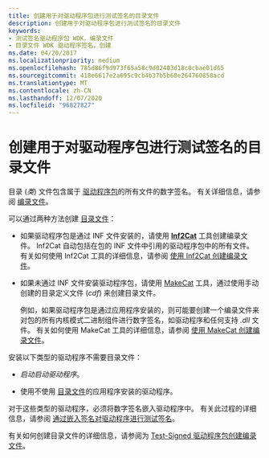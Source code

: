 ```yaml
---
title: 创建用于对驱动程序包进行测试签名的目录文件
description: 创建用于对驱动程序包进行测试签名的目录文件
keywords:
- 测试签名驱动程序包 WDK，编录文件
- 目录文件 WDK 驱动程序签名，创建
ms.date: 04/20/2017
ms.localizationpriority: medium
ms.openlocfilehash: 785d86f9d973f65a58c9d02403d18c0cbae01d65
ms.sourcegitcommit: 418e6617e2a695c9cb4b37b5b60e264760858acd
ms.translationtype: MT
ms.contentlocale: zh-CN
ms.lasthandoff: 12/07/2020
ms.locfileid: "96827827"
---
```

# <a name="creating-a-catalog-file-for-test-signing-a-driver-package"></a>创建用于对驱动程序包进行测试签名的目录文件


目录 (*类*) 文件包含属于 [驱动程序包](driver-packages.md)的所有文件的数字签名。 有关详细信息，请参阅 [编录文件](catalog-files.md)。

可以通过两种方法创建 [目录文件](catalog-files.md)：

-   如果驱动程序包是通过 INF 文件安装的，请使用 [**Inf2Cat**](../devtest/inf2cat.md) 工具创建编录文件。 Inf2Cat 自动包括在包的 INF 文件中引用的驱动程序包中的所有文件。 有关如何使用 Inf2Cat 工具的详细信息，请参阅 [使用 Inf2Cat 创建编录文件](using-inf2cat-to-create-a-catalog-file.md)。

-   如果未通过 INF 文件安装驱动程序包，请使用 [MakeCat](/windows/win32/seccrypto/makecat) 工具，通过使用手动创建的目录定义文件 (*cdf*) 来创建目录文件。

    例如，如果驱动程序包是通过应用程序安装的，则可能要创建一个编录文件来对包的所有内核模式二进制组件进行数字签名，如驱动程序和任何支持 *.dll* 文件。 有关如何使用 MakeCat 工具的详细信息，请参阅 [使用 MakeCat 创建编录文件](using-makecat-to-create-a-catalog-file.md)。

安装以下类型的驱动程序不需要目录文件：

-   *启动启动驱动程序*。

-   使用不使用 [目录文件](catalog-files.md)的应用程序安装的驱动程序。

对于这些类型的驱动程序，必须将数字签名嵌入驱动程序中。 有关此过程的详细信息，请参阅 [通过嵌入签名对驱动程序进行测试签名](test-signing-a-driver-through-an-embedded-signature.md)。

有关如何创建目录文件的详细信息，请参阅为 [Test-Signed 驱动程序包创建编录文件](creating-a-catalog-file-for-a-test-signed-driver-package.md)。

